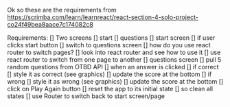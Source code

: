 Ok so these are the requirements from https://scrimba.com/learn/learnreact/react-section-4-solo-project-co24f49bea8aace7c174082c8

Requirements:
[] Two screens
    [] start
    [] questions
[] start screen
    [] if user clicks start button
        [] switch to questions screen
            [] how do you use react router to switch pages?
                [] look into react router and see how to use it
                [] use react router to switch from one page to another
[] questions screen
    [] pull 5 random questions from OTBD API
    [] when an answer is clicked
        [] if correct
            [] style it as correct (see graphics)
            [] update the score at the bottom
        [] if wrong
            [] style it as wrong (see graphics)
            [] update the score at the bottom
    [] click on Play Again button
        [] reset the app to its initial state
            [] so clean all states
            [] use Router to switch back to start screen/page